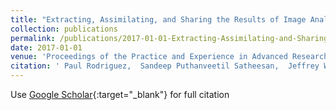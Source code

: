 ```yaml
---
title: "Extracting, Assimilating, and Sharing the Results of Image Analysis on the FSA/OWI Photography Collection"
collection: publications
permalink: /publications/2017-01-01-Extracting-Assimilating-and-Sharing-the-Results-of-Image-Analysis-on-the-FSAOWI-Photography-Collection
date: 2017-01-01
venue: 'Proceedings of the Practice and Experience in Advanced Research Computing 2017 on Sustainability, Success and Impact'
citation: ' Paul Rodriguez,  Sandeep Puthanveetil Satheesan,  Jeffrey Will,  Elizabeth Wuerffel,  Alan Craig, &quot;Extracting, Assimilating, and Sharing the Results of Image Analysis on the FSA/OWI Photography Collection.&quot; Proceedings of the Practice and Experience in Advanced Research Computing 2017 on Sustainability, Success and Impact, 2017.'
---
```

Use [Google Scholar](https://scholar.google.com/scholar?q=Extracting,+Assimilating,+and+Sharing+the+Results+of+Image+Analysis+on+the+FSA/OWI+Photography+Collection){:target="_blank"} for full citation